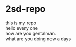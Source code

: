 # 2sd-repo
this is my  repo
<br>
hello every one
<br>
how are you gentalman.
<br> 
what are you doing now a days 

